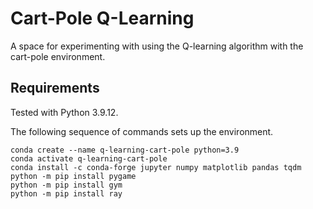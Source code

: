 # Cart-Pole Q-Learning
A space for experimenting with using the Q-learning algorithm with the cart-pole environment.

## Requirements
Tested with Python 3.9.12.

The following sequence of commands sets up the environment.

```
conda create --name q-learning-cart-pole python=3.9
conda activate q-learning-cart-pole
conda install -c conda-forge jupyter numpy matplotlib pandas tqdm
python -m pip install pygame
python -m pip install gym
python -m pip install ray
```
